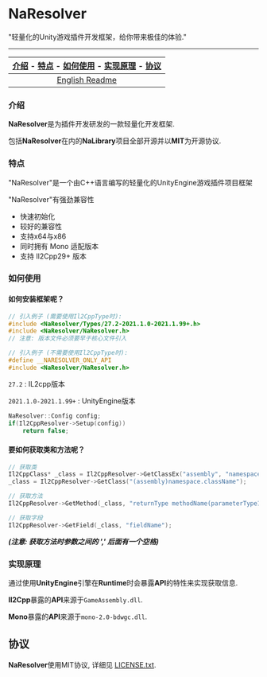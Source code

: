 #  NaResolver

"轻量化的Unity游戏插件开发框架，给你带来极佳的体验."

------

| [介绍](#介绍) - [特点](#特点) - [如何使用](#如何使用) - [实现原理](#实现原理) - [协议](#协议) |
| :----------------------------------------------------------: |
|                [English Readme](README.en.md)                |

### 介绍

**NaResolver**是为插件开发研发的一款轻量化开发框架. 

包括**NaResolver**在内的**NaLibrary**项目全部开源并以**MIT**为开源协议.

### 特点

"NaResolver"是一个由C++语言编写的轻量化的UnityEngine游戏插件项目框架

"NaResolver"有强劲兼容性

- 快速初始化
- 较好的兼容性
- 支持x64与x86
- 同时拥有 Mono 适配版本
- 支持 Il2Cpp29+ 版本

### 如何使用

#### 如何安装框架呢？

```cpp
// 引入例子 (需要使用Il2CppType时):
#include <NaResolver/Types/27.2-2021.1.0-2021.1.99+.h>
#include <NaResolver/NaResolver.h>
// 注意: 版本文件必须要早于核心文件引入

// 引入例子 (不需要使用Il2CppType时):
#define __NARESOLVER_ONLY_API
#include <NaResolver/NaResolver.h>
```
``27.2``  : IL2cpp版本

``2021.1.0-2021.1.99+`` : UnityEngine版本

```cpp
NaResolver::Config config;
if(Il2CppResolver->Setup(config))
    return false;
```

#### 要如何获取类和方法呢？

```cpp
// 获取类
Il2CppClass* _class = Il2CppResolver->GetClassEx("assembly", "namespace", "className");
_class = Il2CppResolver->GetClass("(assembly)namespace.className");

// 获取方法
Il2CppResolver->GetMethod(_class, "returnType methodName(parameterType1, parameterType2)");

// 获取字段
Il2CppResolver->GetField(_class, "fieldName");
```

***(注意: 获取方法时参数之间的 ',' 后面有一个空格)***

### 实现原理

通过使用**UnityEngine**引擎在**Runtime**时会暴露**API**的特性来实现获取信息.

**Il2Cpp**暴露的**API**来源于``GameAssembly.dll``.

**Mono**暴露的**API**来源于``mono-2.0-bdwgc.dll``.

协议
-------

**NaResolver**使用MIT协议, 详细见 [LICENSE.txt](LICENSE.txt).
